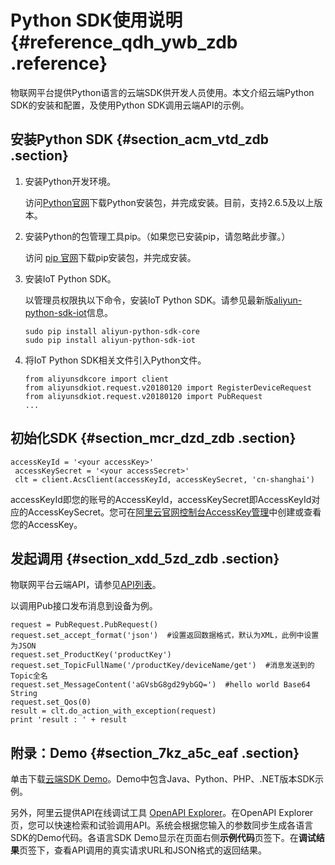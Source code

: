 # Python SDK使用说明 {#reference_qdh_ywb_zdb .reference}

物联网平台提供Python语言的云端SDK供开发人员使用。本文介绍云端Python SDK的安装和配置，及使用Python SDK调用云端API的示例。

## 安装Python SDK {#section_acm_vtd_zdb .section}

1.  安装Python开发环境。

    访问[Python官网](https://www.python.org/downloads/)下载Python安装包，并完成安装。目前，支持2.6.5及以上版本。

2.  安装Python的包管理工具pip。（如果您已安装pip，请忽略此步骤。）

    访问 [pip 官网](https://pip.pypa.io/en/stable/installing/)下载pip安装包，并完成安装。

3.  安装IoT Python SDK。

    以管理员权限执以下命令，安装IoT Python SDK。请参见最新版[aliyun-python-sdk-iot](https://github.com/aliyun/aliyun-openapi-python-sdk/tree/master/aliyun-python-sdk-iot)信息。

    ``` {#codeblock_uml_jkb_re7}
    sudo pip install aliyun-python-sdk-core
    sudo pip install aliyun-python-sdk-iot
    ```

4.  将IoT Python SDK相关文件引入Python文件。

    ``` {#codeblock_em6_sxj_8wm}
    from aliyunsdkcore import client
    from aliyunsdkiot.request.v20180120 import RegisterDeviceRequest
    from aliyunsdkiot.request.v20180120 import PubRequest
    ...
    ```


## 初始化SDK {#section_mcr_dzd_zdb .section}

``` {#codeblock_w4k_pgo_ith}
accessKeyId = '<your accessKey>'
 accessKeySecret = '<your accessSecret>'
 clt = client.AcsClient(accessKeyId, accessKeySecret, 'cn-shanghai')
```

accessKeyId即您的账号的AccessKeyId，accessKeySecret即AccessKeyId对应的AccessKeySecret。您可在[阿里云官网控制台AccessKey管理](https://ak-console.aliyun.com)中创建或查看您的AccessKey。

## 发起调用 {#section_xdd_5zd_zdb .section}

物联网平台云端API，请参见[API列表](cn.zh-CN/云端开发指南/云端API参考/API列表.md#)。

以调用Pub接口发布消息到设备为例。

``` {#codeblock_mbw_kxk_lvw}
request = PubRequest.PubRequest()
request.set_accept_format('json')  #设置返回数据格式，默认为XML，此例中设置为JSON
request.set_ProductKey('productKey')
request.set_TopicFullName('/productKey/deviceName/get')  #消息发送到的Topic全名
request.set_MessageContent('aGVsbG8gd29ybGQ=')  #hello world Base64 String
request.set_Qos(0)
result = clt.do_action_with_exception(request)
print 'result : ' + result
```

## 附录：Demo {#section_7kz_a5c_eaf .section}

单击下载[云端SDK Demo](http://docs-aliyun.cn-hangzhou.oss.aliyun-inc.com/assets/attach/44229/intl_en/1568085719729/iotx-api-demo.tar.gz)。Demo中包含Java、Python、PHP、.NET版本SDK示例。

另外，阿里云提供API在线调试工具 [OpenAPI Explorer](https://api.aliyun.com)。在OpenAPI Explorer页，您可以快速检索和试验调用API。系统会根据您输入的参数同步生成各语言SDK的Demo代码。各语言SDK Demo显示在页面右侧**示例代码**页签下。在**调试结果**页签下，查看API调用的真实请求URL和JSON格式的返回结果。

